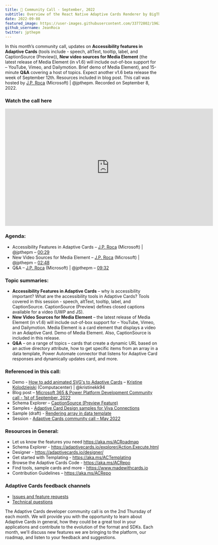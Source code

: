 ```yaml
---
title: 📣 Community Call - September, 2022
subtitle: Overview of the React Native Adaptive Cards Renderer by BigThinkCode
date: 2022-09-08
featured_image: https://user-images.githubusercontent.com/33772802/196286823-4b03da2d-75f7-44ae-b6ac-60c43321a0d2.jpg
github_username: JeanRoca
twitter: jpthepm
---
```


In this month’s community call, updates on **Accessibility features in Adaptive Cards** (tools include - speech, altText, tooltip, label, and CaptionSource (Preview)), **New video sources for Media Element** (the latest release of Media Element (in v1.6) will include out-of-box support for – YouTube, Vimeo, and Dailymotion. Brief demo of Media Element), and 15-minute **Q&A** covering a host of topics. Expect another v1.6 beta release the week of September 12th. Resources included in blog post. This call was hosted by [J.P. Roca](http://twitter.com/jpthepm) (Microsoft) \| @jpthepm. Recorded on September 8, 2022.

### Watch the call here

<iframe width="680" height="383" src="https://www.youtube.com/embed/uFVUXJwnOTw" title="Community Call September 2022 video" frameborder="0" allow="accelerometer; autoplay; clipboard-write; encrypted-media; gyroscope; picture-in-picture" allowfullscreen></iframe>

### Agenda:
- Accessibility Features in Adaptive Cards – [J.P. Roca](http://twitter.com/jpthepm) (Microsoft) \| @jpthepm – [00:29](https://youtu.be/uFVUXJwnOTw?t=29)
- New Video Sources for Media Element – [J.P. Roca](http://twitter.com/jpthepm) (Microsoft) \| @jpthepm – [02:48](https://youtu.be/uFVUXJwnOTw?t=168)
- Q&A – [J.P. Roca](http://twitter.com/jpthepm) (Microsoft) \| @jpthepm – [09:32](https://youtu.be/uFVUXJwnOTw?t=572)

### Topic summaries:
- **Accessibility Features in Adaptive Cards** – why is accessibility important? What are the accessibility tools in Adaptive Cards? Tools covered in this session - speech, altText, tooltip, label, and CaptionSource. CaptionSource (Preview) defines closed captions available for a video (UWP and JS).
- **New Video Sources for Media Element** – the latest release of Media Element (in v1.6) will include out-of-box support for – YouTube, Vimeo, and Dailymotion. Media Element is a card element that displays a video in an Adaptive Card. Demo of Media Element. Also, CaptionSource is included in this release.
- **Q&A** – on a range of topics – cards that create a dynamic URL based on an active directory attribute, how to get specific items from an array in a data template, Power Automate connector that listens for Adaptive Card responses and dynamically updates card, and more.

### Referenced in this call:
* Demo - [How to add animated SVG's to Adaptive Cards](https://youtu.be/Yt4QcHjNr6A?t=2048) – [Kristine Kolodziejski](https://twitter.com/kristinekk94) (Computacenter) \| @kristinekk94 
* Blog post – [Microsoft 365 & Power Platform Development Community call - 1st of September, 2022](https://pnp.github.io/blog/microsoft-365-developer-community-call/2022-09-01/) 
* Schema Explorer – [CaptionSource (Preview Feature)](https://adaptivecardsci.z5.web.core.windows.net/explorer/CaptionSource.html)
* Samples - [Adaptive Card Design samples for Viva Connections](https://github.com/pnp/AdaptiveCards-Templates)
* Sample (draft) - [Rendering array in data template](https://github.com/microsoft/AdaptiveCards/issues/7569#issuecomment-1167927785)
* Session - [Adaptive Cards community call – May 2022](https://www.youtube.com/watch?v=3nZRgt-WUv0)

### Resources in General: 
- Let us know the features you need    https://aka.ms/ACRoadmap
- Schema Explorer - https://adaptivecards.io/explorer/Action.Execute.html
- Designer - https://adaptivecards.io/designer/ 
- Get started with Templating - https://aka.ms/ACTemplating
- Browse the Adaptive Cards Code - https://aka.ms/ACRepo
- Find tools, sample cards and more - https://www.madewithcards.io
- Contribution Guidelines – https://aka.ms/ACRepo 

### Adaptive Cards feedback channels

-   [Issues and feature requests](https://github.com/Microsoft/AdaptiveCards/issues)
-   [Technical questions](https://stackoverflow.com/questions/tagged/adaptive-cards)

The Adaptive Cards developer community call is on the 2nd Thursday of each month. We will provide you with the opportunity to learn about Adaptive Cards in general, how they could be a great tool in your applications and contribute to the evolution of the format and SDKs. Each month, we'll discuss new features we are bringing to the platform, our roadmap, and listen to your feedback and suggestions.